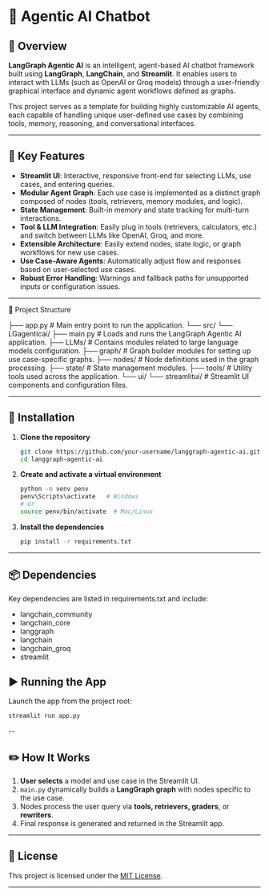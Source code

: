 # 🤖  Agentic AI Chatbot

## 🧠 Overview

**LangGraph Agentic AI** is an intelligent, agent-based AI chatbot framework built using **LangGraph**, **LangChain**, and **Streamlit**. It enables users to interact with LLMs (such as OpenAI or Groq models) through a user-friendly graphical interface and dynamic agent workflows defined as graphs.

This project serves as a template for building highly customizable AI agents, each capable of handling unique user-defined use cases by combining tools, memory, reasoning, and conversational interfaces.

---

## 🚀 Key Features

* **Streamlit UI**: Interactive, responsive front-end for selecting LLMs, use cases, and entering queries.
* **Modular Agent Graph**: Each use case is implemented as a distinct graph composed of nodes (tools, retrievers, memory modules, and logic).
* **State Management**: Built-in memory and state tracking for multi-turn interactions.
* **Tool & LLM Integration**: Easily plug in tools (retrievers, calculators, etc.) and switch between LLMs like OpenAI, Groq, and more.
* **Extensible Architecture**: Easily extend nodes, state logic, or graph workflows for new use cases.
* **Use Case-Aware Agents**: Automatically adjust flow and responses based on user-selected use cases.
* **Robust Error Handling**: Warnings and fallback paths for unsupported inputs or configuration issues.

---
📁 Project Structure

├── app.py                         # Main entry point to run the application.
└── src/
    └── LGagenticai/
        ├── main.py               # Loads and runs the LangGraph Agentic AI application.
        ├── LLMs/                 # Contains modules related to large language models configuration.
        ├── graph/                # Graph builder modules for setting up use case-specific graphs.
        ├── nodes/                # Node definitions used in the graph processing.
        ├── state/                # State management modules.
        ├── tools/                # Utility tools used across the application.
        └── ui/
            └── streamlitui/      # Streamlit UI components and configuration files.

---

## 🔧 Installation

1. **Clone the repository**

   ```bash
   git clone https://github.com/your-username/langgraph-agentic-ai.git
   cd langgraph-agentic-ai
   ```

2. **Create and activate a virtual environment**

   ```bash
   python -m venv penv
   penv\Scripts\activate   # Windows
   # or
   source penv/bin/activate  # Mac/Linux
   ```

3. **Install the dependencies**

   ```bash
   pip install -r requirements.txt
   ```

---

## 📦 Dependencies

Key dependencies are listed in requirements.txt and include:
- langchain_community
- langchain_core
- langgraph
- langchain
- langchain_groq
- streamlit

## ▶️ Running the App

Launch the app from the project root:

```bash
streamlit run app.py
```
-- 

## ✏️ How It Works

1. **User selects** a model and use case in the Streamlit UI.
2. `main.py` dynamically builds a **LangGraph graph** with nodes specific to the use case.
3. Nodes process the user query via **tools, retrievers, graders**, or **rewriters**.
4. Final response is generated and returned in the Streamlit app.

---

## 🪪 License

This project is licensed under the [MIT License](LICENSE).

---

